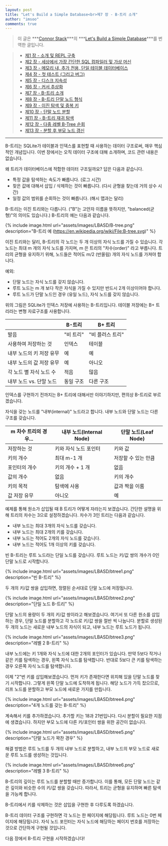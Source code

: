 ```yaml
---
layout: post
title: "Let's Build a Simple Database<br>제7 장 - B-트리 소개"
author: "imsoo"
comments: true
---
```


> 이 글은 ***[Connor Stack](http://connorstack.com/)***의 ***[Let's Build a Simple Database](https://cstack.github.io/db_tutorial/)***를 번역한 글입니다.

 > * [제1 장 - 소개 및 REPL 구축](/2020-01-01/LBASD-PART1)
 > * [제2 장 - 세상에서 가장 간단한 SQL 컴파일러 및 가상 머신](/2020-01-02/LBASD-PART2)
 > * [제3 장 - 메모리 내, 추가 전용, 단일 테이블 데이터베이스](/2020-01-03/LBASD-PART3)
 > * [제4 장 - 첫 테스트 (그리고 버그)](/2020-01-04/LBASD-PART4)
 > * [제5 장 - 디스크 지속성](/2020-01-05/LBASD-PART5)
 > * [제6 장 - 커서 추상화](/2020-01-06/LBASD-PART6)
 > * [제7 장 - B-트리 소개](/2020-01-07/LBASD-PART7)
 > * [제8 장 - B-트리 단말 노드 형식](/2020-01-08/LBASD-PART8)
 > * [제9 장 - 이진 탐색 및 중복 키](/2020-01-09/LBASD-PART9)
 > * [제10 장 - 단말 노드 분할](/2020-01-10/LBASD-PART10)
 > * [제11 장 - B-트리 재귀 탐색](/2020-01-11/LBASD-PART11)
 > * [제12 장 - 다중 레벨 B-Tree 순회](/2020-01-12/LBASD-PART12)
 > * [제13 장 - 분할 후 부모 노드 갱신](/2020-01-13/LBASD-PART13)
 
---

B-트리는 SQLite가 테이블과 인덱스를 표현할 때 사용하는 데이터 구조로써, 매우 핵심적인 개념입니다. 이번 장에서는 오직 데이터 구조에 대해 소개하며, 코드 관련 내용은 없습니다.

왜 트리가 데이터베이스에 적합한 데이터 구조일까요? 답은 다음과 같습니다.

- 특정 값을 탐색하는 속도가 빠릅니다. (로그 시간)
- 찾은 값에 대해서 삽입 / 삭제하는 것이 빠릅니다. (다시 균형을 찾는데 거의 상수 시간) 
- 일정 값의 범위를 순회하는 것이 빠릅니다. (해시 맵과는 달리)

B-트리는 이진 트리와는 다릅니다. ("B"는 고안자 이름을 뜻하지만, "balanced(균형)"의 의미도 있습니다.) B-트리의 예는 다음과 같습니다.

{% include image.html url="assets/images/LBASD/B-tree.png" description="B-트리 예 (https://en.wikipedia.org/wiki/File:B-tree.svg)" %}

이진 트리와는 달리, B-트리의 각 노드는 두 개 이상의 자식 노드를 가질 수 있습니다. 각 노드는 최대 m 개의 자식 노드를 가지며, m 은 트리의 "차수(order)" 라고 부릅니다. 트리의 균형을 유지하기 위해, 노드들은 적어도 m/2 (반올림) 개의 자식 노드를 가져야 합니다.

예외:
- 단말 노드는 자식 노드를 갖지 않습니다.
- 루트 노드는 m 개 보다 작은 자식을 가질 수 있지만 반드시 2개 이상이어야 합니다.
- 루트 노드가 단말 노드인 경우 (유일 노드), 자식 노드를 갖지 않습니다.

위의 그림은 SQLite가 인덱스 저장에 사용하는 B-트리입니다. 테이블 저장에는 B+ 트리라는 변형 자료구조를 사용합니다.

|                               | B-트리         | B+ 트리             |
|-------------------------------|----------------|---------------------|
| 발음                          | "비 트리"      | "비 플러스 트리"    |
| 사용하여 저장하는 것          | 인덱스         | 테이블              |
| 내부 노드의 키 저장 유무      | 예             | 예                  |
| 내부 노드의 값 저장 유무      | 예             | 아니오              |
| 각 노드 별 자식 노드 수       | 적음           | 많음                |
| 내부 노드 vs. 단말 노드       | 동일 구조      | 다른 구조           |

인덱스를 구현하기 전까지는 B+ 트리에 대해서만 이야기하지만, 편의상 B-트리로 부르겠습니다.

자식을 갖는 노드를 "내부(internal)" 노드라고 합니다. 내부 노드와 단말 노드는 다른 구조를 갖습니다.

| m 차수 트리의 경우...  | 내부 노드(Internal Node)      | 단말 노드(Leaf Node)|
|------------------------|-------------------------------|---------------------|
| 저장하는 것            | 키와 자식 노드 포인터         | 키와 값             |
| 키의 개수              | 최대 m-1 개                   | 저장할 수 있는 만큼 |
| 포인터의 개수          | 키의 개수 + 1 개              | 없음                |
| 값의  개수             | 없음                          | 키의 개수           |
| 키의 목적              | 탐색에 사용                   | 값과 짝을 이룸      |
| 값 저장 유무           | 아니오                        | 예                  |

예제를 통해 원소가 삽입될 때 B 트리가 어떻게 자라는지 보겠습니다. 간단한 설명을 위해 트리의 차수는 3으로 설정하겠습니다. 차수가 3인 트리는 다음과 같습니다.

- 내부 노드는 최대 3개의 자식 노드를 갖습니다.
- 내부 노드는 최대 2개의 키를 갖습니다.
- 내부 노드는 적어도 2개의 자식 노드를 갖습니다.
- 내부 노드는 적어도 1개 이상의 키를 갖습니다.

빈 B-트리는 루트 노드라는 단일 노드를 갖습니다. 루트 노드는 키/값 쌍의 개수가 0인 단말 노드로 시작합니다.

{% include image.html url="assets/images/LBASD/btree1.png" description="빈 B-트리" %}

두 개의 키/값 쌍을 삽입하면, 정렬된 순서대로 단말 노드에 저장됩니다.

{% include image.html url="assets/images/LBASD/btree2.png" description="단일 노드 B-트리" %}

단말 노드의 용량이 두 개의 키/값 쌍이라고 해보겠습니다. 여기서 또 다른 원소를 삽입하는 경우, 단말 노드를 분할하고 각 노드로 키/값 쌍을 절반 씩 나눕니다. 분할로 생성된 두 개의 노드는 새로운 내부 노드의 자식이 되고, 내부 노드는 루트 노드가 됩니다.

{% include image.html url="assets/images/LBASD/btree3.png" description="레벨 2 B-트리" %}

내부 노드에는 키 1개와 자식 노드에 대한 2개의 포인터가 있습니다. 만약 5보다 작거나 같은 키를 탐색하는 경우, 왼쪽 자식 노드를 탐색합니다. 반대로 5보다 큰 키를 탐색하는 경우 오른쪽 자식 노드를 탐색합니다.

이제 "2"번 키를 삽입해보겠습니다. 먼저 키가 존재한다면 위치해 있을 단말 노드를 찾기 시작합니다. 그렇게 왼쪽 단말 노드에 도착하게 됩니다. 해당 노드가 가득 찼으므로, 리프 노드를 분할하고 부모 노드에 새로운 가지를 만듭니다.

{% include image.html url="assets/images/LBASD/btree4.png" description="4개 노드를 갖는 B-트리" %}

계속해서 키를 추가하겠습니다. 추가할 키는 18과 21번입니다. 다시 분할이 필요한 지점에 생겼습니다. 하지만 부모 노드에 다른 키/포인터 쌍을 위한 공간이 없습니다.

{% include image.html url="assets/images/LBASD/btree5.png" description="단말 노드가 꽉찬 경우" %}

해결 방법은 루트 노드를 두 개의 내부 노드로 분할하고, 내부 노드의 부모 노드로 새로운 루트 노드를 생성하는 것입니다.

{% include image.html url="assets/images/LBASD/btree6.png" description="레벨 3 B-트리" %}

B-트리의 깊이는 루트 노드를 분할할 때만 증가합니다. 이를 통해, 모든 단말 노드는 같은 깊이와 비슷한 수의 키/값 쌍을 갖습니다. 따라서, 트리는 균형을 유지하며 빠른 탐색을 가능케 합니다.

B-트리에서 키를 삭제하는 것은 삽입을 구현한 후 다루도록 하겠습니다.

B-트리 데이터 구조를 구현하면 각 노드는 한 페이지에 해당됩니다. 루트 노드는 0번 페이지에 해당됩니다. 자식 노드 포인터는 자식 노드에 해당하는 페이지 번호를 저장하는 것으로 간단하게 구현될 것입니다.

다음 장에서 B-트리 구현을 시작하겠습니다!
